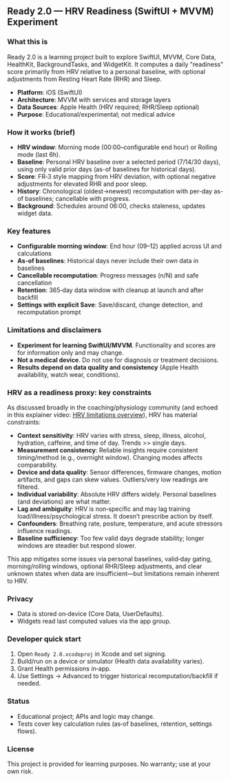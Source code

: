 ## Ready 2.0 — HRV Readiness (SwiftUI + MVVM) Experiment

### What this is

Ready 2.0 is a learning project built to explore SwiftUI, MVVM, Core Data, HealthKit, BackgroundTasks, and WidgetKit. It computes a daily "readiness" score primarily from HRV relative to a personal baseline, with optional adjustments from Resting Heart Rate (RHR) and Sleep.

- **Platform**: iOS (SwiftUI)
- **Architecture**: MVVM with services and storage layers
- **Data Sources**: Apple Health (HRV required; RHR/Sleep optional)
- **Purpose**: Educational/experimental; not medical advice

### How it works (brief)

- **HRV window**: Morning mode (00:00–configurable end hour) or Rolling mode (last 6h).
- **Baseline**: Personal HRV baseline over a selected period (7/14/30 days), using only valid prior days (as-of baselines for historical days).
- **Score**: FR‑3 style mapping from HRV deviation, with optional negative adjustments for elevated RHR and poor sleep.
- **History**: Chronological (oldest→newest) recomputation with per-day as-of baselines; cancellable with progress.
- **Background**: Schedules around 06:00, checks staleness, updates widget data.

### Key features

- **Configurable morning window**: End hour (09–12) applied across UI and calculations
- **As-of baselines**: Historical days never include their own data in baselines
- **Cancellable recomputation**: Progress messages (n/N) and safe cancellation
- **Retention**: 365‑day data window with cleanup at launch and after backfill
- **Settings with explicit Save**: Save/discard, change detection, and recomputation prompt

### Limitations and disclaimers

- **Experiment for learning SwiftUI/MVVM**. Functionality and scores are for information only and may change.
- **Not a medical device**. Do not use for diagnosis or treatment decisions.
- **Results depend on data quality and consistency** (Apple Health availability, watch wear, conditions).

### HRV as a readiness proxy: key constraints

As discussed broadly in the coaching/physiology community (and echoed in this explainer video: [HRV limitations overview](https://www.youtube.com/watch?v=IJFkkA5qh5E&ab_channel=TheUnlazyWay)), HRV has material constraints:

- **Context sensitivity**: HRV varies with stress, sleep, illness, alcohol, hydration, caffeine, and time of day. Trends >> single days.
- **Measurement consistency**: Reliable insights require consistent timing/method (e.g., overnight window). Changing modes affects comparability.
- **Device and data quality**: Sensor differences, firmware changes, motion artifacts, and gaps can skew values. Outliers/very low readings are filtered.
- **Individual variability**: Absolute HRV differs widely. Personal baselines (and deviations) are what matter.
- **Lag and ambiguity**: HRV is non‑specific and may lag training load/illness/psychological stress. It doesn’t prescribe action by itself.
- **Confounders**: Breathing rate, posture, temperature, and acute stressors influence readings.
- **Baseline sufficiency**: Too few valid days degrade stability; longer windows are steadier but respond slower.

This app mitigates some issues via personal baselines, valid‑day gating, morning/rolling windows, optional RHR/Sleep adjustments, and clear unknown states when data are insufficient—but limitations remain inherent to HRV.

### Privacy

- Data is stored on‑device (Core Data, UserDefaults).
- Widgets read last computed values via the app group.

### Developer quick start

1. Open `Ready 2.0.xcodeproj` in Xcode and set signing.
2. Build/run on a device or simulator (Health data availability varies).
3. Grant Health permissions in‑app.
4. Use Settings → Advanced to trigger historical recomputation/backfill if needed.

### Status

- Educational project; APIs and logic may change.
- Tests cover key calculation rules (as‑of baselines, retention, settings flows).

### License

This project is provided for learning purposes. No warranty; use at your own risk.


